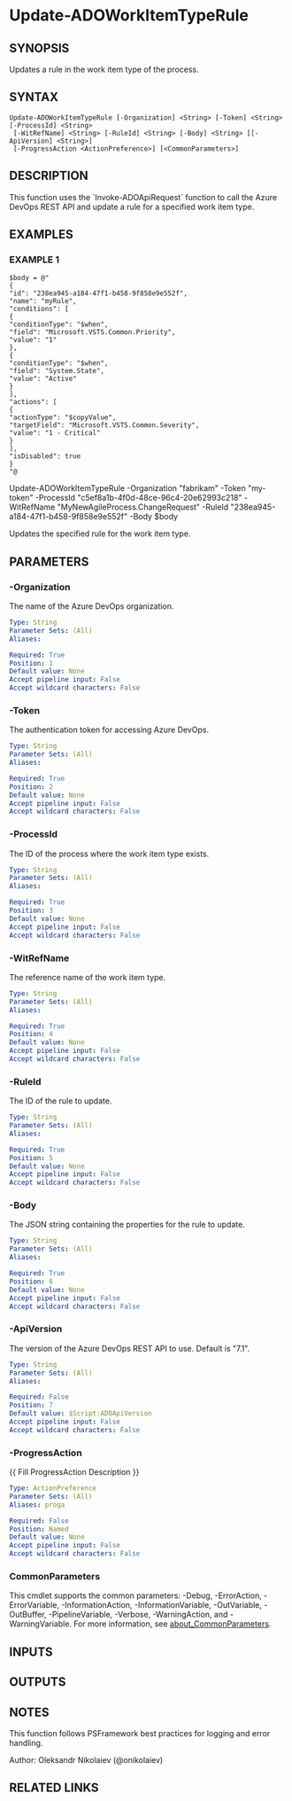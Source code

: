 ﻿---
external help file: ado.core-help.xml
Module Name: ado.core
online version:
schema: 2.0.0
---

# Update-ADOWorkItemTypeRule

## SYNOPSIS
Updates a rule in the work item type of the process.

## SYNTAX

```
Update-ADOWorkItemTypeRule [-Organization] <String> [-Token] <String> [-ProcessId] <String>
 [-WitRefName] <String> [-RuleId] <String> [-Body] <String> [[-ApiVersion] <String>]
 [-ProgressAction <ActionPreference>] [<CommonParameters>]
```

## DESCRIPTION
This function uses the \`Invoke-ADOApiRequest\` function to call the Azure DevOps REST API and update a rule for a specified work item type.

## EXAMPLES

### EXAMPLE 1
```
$body = @"
{
"id": "238ea945-a184-47f1-b458-9f858e9e552f",
"name": "myRule",
"conditions": [
{
"conditionType": "$when",
"field": "Microsoft.VSTS.Common.Priority",
"value": "1"
},
{
"conditionType": "$when",
"field": "System.State",
"value": "Active"
}
],
"actions": [
{
"actionType": "$copyValue",
"targetField": "Microsoft.VSTS.Common.Severity",
"value": "1 - Critical"
}
],
"isDisabled": true
}
"@
```

Update-ADOWorkItemTypeRule -Organization "fabrikam" -Token "my-token" -ProcessId "c5ef8a1b-4f0d-48ce-96c4-20e62993c218" -WitRefName "MyNewAgileProcess.ChangeRequest" -RuleId "238ea945-a184-47f1-b458-9f858e9e552f" -Body $body

Updates the specified rule for the work item type.

## PARAMETERS

### -Organization
The name of the Azure DevOps organization.

```yaml
Type: String
Parameter Sets: (All)
Aliases:

Required: True
Position: 1
Default value: None
Accept pipeline input: False
Accept wildcard characters: False
```

### -Token
The authentication token for accessing Azure DevOps.

```yaml
Type: String
Parameter Sets: (All)
Aliases:

Required: True
Position: 2
Default value: None
Accept pipeline input: False
Accept wildcard characters: False
```

### -ProcessId
The ID of the process where the work item type exists.

```yaml
Type: String
Parameter Sets: (All)
Aliases:

Required: True
Position: 3
Default value: None
Accept pipeline input: False
Accept wildcard characters: False
```

### -WitRefName
The reference name of the work item type.

```yaml
Type: String
Parameter Sets: (All)
Aliases:

Required: True
Position: 4
Default value: None
Accept pipeline input: False
Accept wildcard characters: False
```

### -RuleId
The ID of the rule to update.

```yaml
Type: String
Parameter Sets: (All)
Aliases:

Required: True
Position: 5
Default value: None
Accept pipeline input: False
Accept wildcard characters: False
```

### -Body
The JSON string containing the properties for the rule to update.

```yaml
Type: String
Parameter Sets: (All)
Aliases:

Required: True
Position: 6
Default value: None
Accept pipeline input: False
Accept wildcard characters: False
```

### -ApiVersion
The version of the Azure DevOps REST API to use.
Default is "7.1".

```yaml
Type: String
Parameter Sets: (All)
Aliases:

Required: False
Position: 7
Default value: $Script:ADOApiVersion
Accept pipeline input: False
Accept wildcard characters: False
```

### -ProgressAction
{{ Fill ProgressAction Description }}

```yaml
Type: ActionPreference
Parameter Sets: (All)
Aliases: proga

Required: False
Position: Named
Default value: None
Accept pipeline input: False
Accept wildcard characters: False
```

### CommonParameters
This cmdlet supports the common parameters: -Debug, -ErrorAction, -ErrorVariable, -InformationAction, -InformationVariable, -OutVariable, -OutBuffer, -PipelineVariable, -Verbose, -WarningAction, and -WarningVariable. For more information, see [about_CommonParameters](http://go.microsoft.com/fwlink/?LinkID=113216).

## INPUTS

## OUTPUTS

## NOTES
This function follows PSFramework best practices for logging and error handling.

Author: Oleksandr Nikolaiev (@onikolaiev)

## RELATED LINKS
